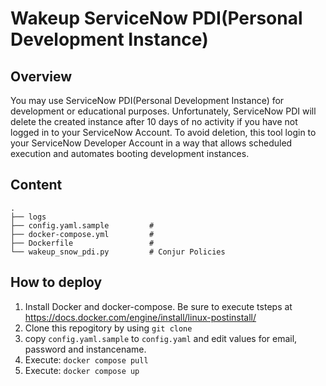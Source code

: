 # Wakeup ServiceNow PDI(Personal Development Instance)

## Overview

You may use ServiceNow PDI(Personal Development Instance) for development or educational purposes. Unfortunately, ServiceNow PDI will delete the created instance after 10 days of no activity if you have not logged in to your ServiceNow Account. To avoid deletion, this tool login to your ServiceNow Developer Account in a way that allows scheduled execution and automates booting development instances.

## Content
    .
    ├── logs
    ├── config.yaml.sample         #
    ├── docker-compose.yml         #
    ├── Dockerfile                 #
    └── wakeup_snow_pdi.py         # Conjur Policies

    
## How to deploy
1. Install Docker and docker-compose.   Be sure to execute tsteps at https://docs.docker.com/engine/install/linux-postinstall/
2. Clone this repogitory by using  `git clone`
3. copy `config.yaml.sample` to `config.yaml` and edit values for email, password and instancename.
4. Execute: `docker compose pull`
5. Execute: `docker compose up`
   

